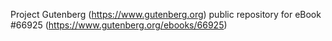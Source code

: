 Project Gutenberg (https://www.gutenberg.org) public repository for
eBook #66925 (https://www.gutenberg.org/ebooks/66925)
